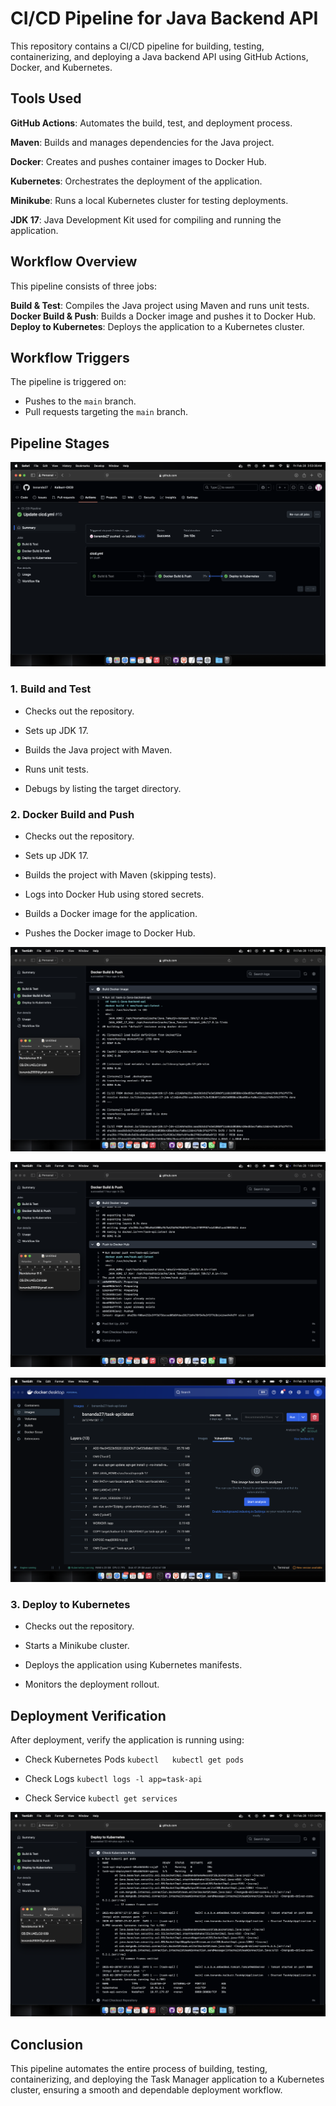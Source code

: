 # CI/CD Pipeline for Java Backend API

This repository contains a CI/CD pipeline for building, testing, containerizing, and deploying a Java backend API using GitHub Actions, Docker, and Kubernetes.

## Tools Used

**GitHub Actions**: Automates the build, test, and deployment process.

**Maven**: Builds and manages dependencies for the Java project.

**Docker**: Creates and pushes container images to Docker Hub.

**Kubernetes**: Orchestrates the deployment of the application.

**Minikube**: Runs a local Kubernetes cluster for testing deployments.

**JDK 17**: Java Development Kit used for compiling and running the application.

## Workflow Overview

This pipeline consists of three jobs:

**Build & Test**: Compiles the Java project using Maven and runs unit tests.
**Docker Build & Push**: Builds a Docker image and pushes it to Docker Hub.
**Deploy to Kubernetes**: Deploys the application to a Kubernetes cluster.

## Workflow Triggers

The pipeline is triggered on:
- Pushes to the `main` branch.
- Pull requests targeting the `main` branch.

## Pipeline Stages

![Task 4](SCREENSHOTS/Task4-Pipeline.png)

### 1. Build and Test

- Checks out the repository.

- Sets up JDK 17.

- Builds the Java project with Maven.

- Runs unit tests.

- Debugs by listing the target directory.

### 2. Docker Build and Push

- Checks out the repository.

- Sets up JDK 17.

- Builds the project with Maven (skipping tests).

- Logs into Docker Hub using stored secrets.

- Builds a Docker image for the application.

- Pushes the Docker image to Docker Hub.

![Task 4](SCREENSHOTS/Task4-build.png)

![Task 4](SCREENSHOTS/Task4-push.png)

![Task 4](SCREENSHOTS/Task4-Docker.png)


### 3. Deploy to Kubernetes

- Checks out the repository.

- Starts a Minikube cluster.

- Deploys the application using Kubernetes manifests.

- Monitors the deployment rollout.


## Deployment Verification

After deployment, verify the application is running using:

- Check Kubernetes Pods
`kubectl   kubectl get pods`

- Check Logs
`kubectl logs -l app=task-api`

- Check Service
`kubectl get services`

![Task 4](SCREENSHOTS/Task4-k8s.png)

## Conclusion
This pipeline automates the entire process of building, testing, containerizing, and deploying the Task Manager application to a Kubernetes cluster, ensuring a smooth and dependable deployment workflow.


